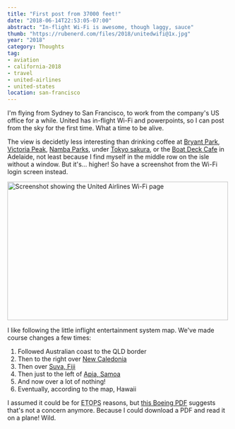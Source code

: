 ```yaml
---
title: "First post from 37000 feet!"
date: "2018-06-14T22:53:05-07:00"
abstract: "In-flight Wi-Fi is awesome, though laggy, sauce"
thumb: "https://rubenerd.com/files/2018/unitedwifi@1x.jpg"
year: "2018"
category: Thoughts
tag:
- aviation
- california-2018
- travel
- united-airlines
- united-states
location: san-francisco
---
```

I'm flying from Sydney to San Francisco, to work from the company's US office for a while. United has in-flight Wi-Fi and powerpoints, so I can post from the sky for the first time. What a time to be alive.

The view is decidetly less interesting than drinking coffee at [Bryant Park], [Victoria Peak], [Namba Parks], under [Tokyo sakura], or the [Boat Deck Cafe] in Adelaide, not least because I find myself in the middle row on the isle without a window. But it's... higher!
So have a screenshot from the Wi-Fi login screen instead.

<p><img src="https://rubenerd.com/files/2018/unitedwifi@1x.jpg" srcset="https://rubenerd.com/files/2018/unitedwifi@1x.jpg 1x, https://rubenerd.com/files/2018/unitedwifi@2x.jpg 2x" alt="Screenshot showing the United Airlines Wi-Fi page" style="width:500px; height:313px;" /></p>

I like following the little inflight entertainment system map. We've made course changes a few times:

1. Followed Australian coast to the QLD border
2. Then to the right over [New Caledonia]
3. Then over [Suva, Fiji]
4. Then just to the left of [Apia, Samoa]
5. And now over a lot of nothing!
6. Eventually, according to the map, Hawaii

I assumed it could be for <abbr title="Extended Operations">ETOPS</abbr> reasons, but [this Boeing PDF] suggests that's not a concern anymore. Because I could download a PDF and read it on a plane! Wild.

[Victoria Peak]: https://rubenerd.com/the-best-blog-cafe-in-the-world/ "Blog post: The best blog cafe in the world"

[Bryant Park]: https://rubenerd.com/live-from-new-york-city/ "Blog post: Live from New York City"

[Namba Parks]: https://rubenerd.com/the-best-blog-park-bench-in-the-world/ "Blog post: The best blog park bench in the world"

[Tokyo sakura]: https://rubenerd.com/tokyo-2018/ "Blog post: Tokyo sakura"

[Boat Deck Cafe]: https://rubenerd.com/at-the-boat-deck-cafe/ "Blog post: At the Boat Deck Cafe"

[this Boeing PDF]: https://www.boeing.com/resources/boeingdotcom/company/about_bca/pdf/StartupBoeing_ETOPS.pdf "Boeing PDF: Extended Operations"

[New Caledonia]: https://en.wikipedia.org/wiki/New_Caledonia

[Suva, Fiji]: https://en.wikipedia.org/wiki/Suva

[Apia, Samoa]: https://en.wikipedia.org/wiki/Apia

